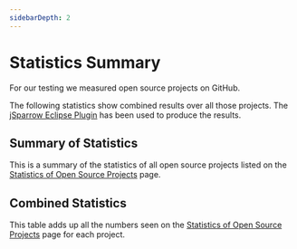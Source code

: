 ```yaml
---
sidebarDepth: 2
---
```


# Statistics Summary

For our testing we measured open source projects on GitHub.

The following statistics show combined results over all those projects. The [jSparrow Eclipse Plugin](/eclipse/getting-started.html) has been used to produce the results.

<h2>Summary of Statistics</h2>

This is a summary of the statistics of all open source projects listed on the [Statistics of Open Source Projects](/statistics/statistics.html) page. 

<statistics-summary />

<h2>Combined Statistics</h2>

This table adds up all the numbers seen on the [Statistics of Open Source Projects](/statistics/statistics.html) page for each project. 

<statistics-summary-all />